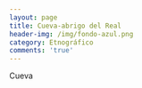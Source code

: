 ```yaml
---
layout: page
title: Cueva-abrigo del Real
header-img: /img/fondo-azul.png
category: Etnográfico
comments: 'true'
---
```



Cueva
